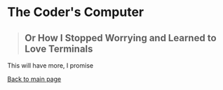 # **The Coder's Computer**

> ## **Or How I Stopped Worrying and Learned to Love Terminals**

This will have more, I promise

[Back to main page](README.md)